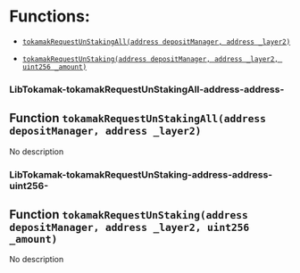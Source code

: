 # Functions:

- [`tokamakRequestUnStakingAll(address depositManager, address _layer2)`](#LibTokamak-tokamakRequestUnStakingAll-address-address-)

- [`tokamakRequestUnStaking(address depositManager, address _layer2, uint256 _amount)`](#LibTokamak-tokamakRequestUnStaking-address-address-uint256-)

### LibTokamak-tokamakRequestUnStakingAll-address-address-

## Function `tokamakRequestUnStakingAll(address depositManager, address _layer2)`

No description

### LibTokamak-tokamakRequestUnStaking-address-address-uint256-

## Function `tokamakRequestUnStaking(address depositManager, address _layer2, uint256 _amount)`

No description
